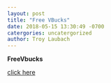 ```yaml
---
layout: post
title: "Free VBucks"
date: 2018-05-15 13:30:49 -0700
catergories: uncatergorized
author: Troy Laubach
---
```


**FreeVbucks**

[click here][abc]


[abc]: https://www.epicgames.com
